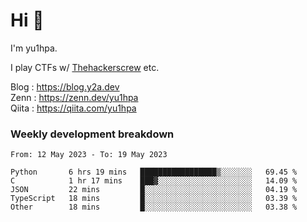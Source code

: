 # Hi 👋

I'm yu1hpa.

I play CTFs w/ [Thehackerscrew](https://www.thehackerscrew.team/) etc.

Blog : https://blog.y2a.dev  
Zenn : https://zenn.dev/yu1hpa  
Qiita : https://qiita.com/yu1hpa  

### Weekly development breakdown

<!--START_SECTION:waka-->

```text
From: 12 May 2023 - To: 19 May 2023

Python       6 hrs 19 mins   █████████████████▒░░░░░░░   69.45 %
C            1 hr 17 mins    ███▓░░░░░░░░░░░░░░░░░░░░░   14.09 %
JSON         22 mins         █░░░░░░░░░░░░░░░░░░░░░░░░   04.19 %
TypeScript   18 mins         █░░░░░░░░░░░░░░░░░░░░░░░░   03.39 %
Other        18 mins         █░░░░░░░░░░░░░░░░░░░░░░░░   03.38 %
```

<!--END_SECTION:waka-->

